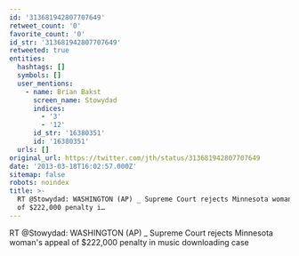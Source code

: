 ```yaml
---
id: '313681942807707649'
retweet_count: '0'
favorite_count: '0'
id_str: '313681942807707649'
retweeted: true
entities:
  hashtags: []
  symbols: []
  user_mentions:
    - name: Brian Bakst
      screen_name: Stowydad
      indices:
        - '3'
        - '12'
      id_str: '16380351'
      id: '16380351'
  urls: []
original_url: https://twitter.com/jth/status/313681942807707649
date: '2013-03-18T16:02:57.000Z'
sitemap: false
robots: noindex
title: >-
  RT @Stowydad: WASHINGTON (AP) _ Supreme Court rejects Minnesota woman's appeal
  of $222,000 penalty i…
---
```


RT @Stowydad: WASHINGTON (AP) _ Supreme Court rejects Minnesota woman's appeal of $222,000 penalty in music downloading case